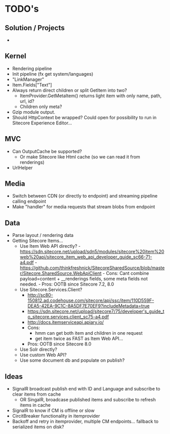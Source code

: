 # TODO's #

## Solution / Projects ##

- 

## Kernel ##

- Rendering pipeline
- Init pipeline (fx get system/languages)
- "LinkManager"
- Item.Fields["Text"]
- Always return direct children or split GetItem into two? 
	- ItemProvider.GetMetaItem() returns light item with only name, path, url, id?
	- Children only meta?
- Gzip module output.
- Should HttpContext be wrapped? Could open for possibility to run in Sitecore Experience Editor...

## MVC ##

- Can OutputCache be supported? 
	- Or make Sitecore like Html cache (so we can read it from renderings)
- UrlHelper

## Media ##

- Switch between CDN (or directly to endpoint) and streaming pipeline calling endpoint
- Make "handler" for media requests that stream blobs from endpoint

## Data ##

- Parse layout / rendering data
- Getting Sitecore Items...
	- Use Item Web API directly? 
			- https://sdn.sitecore.net/upload/sdn5/modules/sitecore%20item%20web%20api/sitecore_item_web_api_developer_guide_sc66-71-a4.pdf
			- https://github.com/thinkfreshnick/SitecoreSharedSource/blob/master/Sitecore.SharedSource.WebApiClient
			- Cons: Cant combine payload=content + __renderings fields, some meta fields not needed.
			- Pros: OOTB since Sitecore 7.2, 8.0
	- Use Sitecore.Services.Client?
		- http://sc80-150812.ad.codehouse.com/sitecore/api/ssc/item/110D559F-DEA5-42EA-9C1C-8A5DF7E70EF9?includeMetadata=true
		- https://sdn.sitecore.net/upload/sitecore7/75/developer's_guide_to_sitecore.services.client_sc75-a4.pdf
		- http://docs.itemserviceapi.apiary.io/
		- Cons: 
			- hmm can get both item and children in one request
			- get item twice as FAST as Item Web API...
		- Pros: OOTB since Sitecore 8.0
	- Use Solr directly?
	- Use custom Web API?
	- Use some document db and populate on publish?

## Ideas ##
	
- SignalR broadcast publish end with ID and Language and subscribe to clear items from cache
	- OR SingalR, broadcase published items and subscribe to refresh items in cache
- SignalR to know if CM is offline or slow
- CircitBreaker functionality in itemprovider
- Backoff and retry in itemprovider, multiple CM endpoints... fallback to serialized items on disk? 
